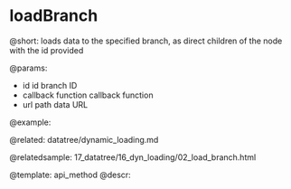 loadBranch
==========

@short: loads data to the specified branch, as direct children of the node with the id provided
	

@params:
- id 	id 		branch ID
- callback 	   function  	callback function
- url    path   data URL


@example:

@related:
	datatree/dynamic_loading.md
    
@relatedsample:
	17_datatree/16_dyn_loading/02_load_branch.html

@template:	api_method
@descr:



